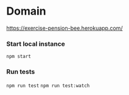 # Domain
https://exercise-pension-bee.herokuapp.com/

### Start local instance
`npm start`

### Run tests
`npm run test`
`npm run test:watch`